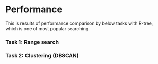 # Performance 

This is results of performance comparison by below tasks with R-tree, which is one of most popular searching.

### Task 1: Range search 




### Task 2: Clustering (DBSCAN)




